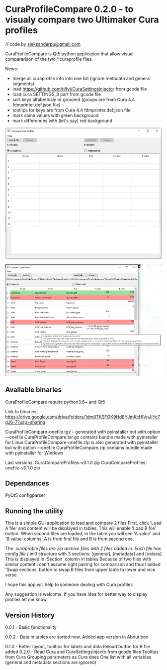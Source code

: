 CuraProfileCompare 0.2.0 - to visualy compare two Ultimaker Cura profiles 
======================================================================================
// code by aleksandarpu@gmail.com

CuraProfileCompare is Qt5 python application that allow visual compararison of the two
*.curaprofile files.

News:
- merge all curaprofile info into one list (ignore metadata and general segments)
- load https://github.com/tjjfvi/CuraSettingsInjector from gcode file
- load cura SETTINGS_3 part from gcode file
- sort keys alfabeticaly or grouped (groups are from Cura 4.4 fdmprinter.def.json file)
- tootlips for keys are from Cura 4.4 fdmprinter.def.json file
- mark same values with green background
- mark differences with (let's say) red background

![Initial screenshot](Images/Screenshot3.png)

![Screenshot fit files loaded](Images/Screenshot4.png )

Available binaries
-------------------
CuraProfileCompare require python3.6+ and Qt5

Link to binaries:
https://drive.google.com/drive/folders/1dm8TKSFOK9Hd8YJmKcHlVnJIYc7gJ6-7?usp=sharing

CuraProfileCompare-onefile.tgz - generated with pyinstaller but with option --onefile
CuraProfileCompare.tar.gz contains bundle made with pyinstaller for Linux
CuraProfileCompare-onefile.zip is also generated with pyinstaller but with option --onefile
CuraProfileCompare.zip contains bundle made with pyinstaller for Windows

Last versions:
CuraCompareProfiles-v0.1.0.zip 
CuraCompareProfiles-onefile-v0.1.0.zip 

Dependances
-------------------
PyQt5
configparser

Running the utility
-------------------
This is a simple GUI application to load and compare 2 files
First, click 'Load A file' and content will be displayed in tables.
This will enable 'Load B file' button.
When second files are loaded, in the table you will see 'A value' and 'B value' columns.
A is from first file and B is from second one.

The *.curaprofile files are zip archive files with 2 files added in.
Each file has config file (*.ini0 structure with 3 sections:
[general], [metadata] and [values]
This is displayed in 'Section' column in tables
Because of two files with similar content I can't assume right pairing for comparison 
and thus I added 'Swap sections' button to swap B files from upper table to lower and vice verse.

I hope this app will help to someone dealing with Cura profiles

Any suggestion is welcome.
If you have idea for better way to display profiles let me know

Version History
----------------
0.0.1  - Basic functionality

0.0.2  - Data in tables are sorted now. Added app version in About box

0.1.0  -  Better layout, tooltips for labels and data
          Reload button for B file added
0.2.0  -  Read Cura and CuraSettingsInjecto from gcode files
          Tooltips from Cura
          Grouping parameters as Cura does
          One list with all variables (general and metadata sections are ignored)
